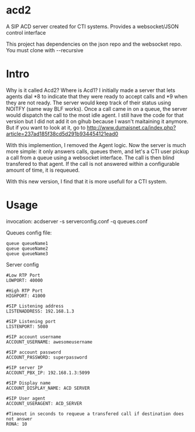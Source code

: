 # acd2
A SIP ACD server created for CTI systems. Provides a websocket/JSON control interface

This project has dependencies on the json repo and the websocket repo. You must clone with --recursive

Intro
==============
Why is it called Acd2? Where is Acd1?
I initially made a server that lets agents dial *8 to indicate that they were ready to accept calls
and *9 when they are not ready. The server would keep track of their status using NOITFY (same way BLF works).
Once a call came in on a queue, the server would dispatch the call to the most idle agent. I still have the code
for that version but I did not add it on gihub because I wasn't maitaining it anymore. But if you
want to look at it, go to http://www.dumaisnet.ca/index.php?article=237ad185f38cd5d291b934454121ead0


With this implemention, I removed the Agent logic. Now the server is much more simple: it only answers calls, queues them, and
let's a CTI user pickup a call from a queue using a websocket interface. The call is then blind transfered to that agent.
If the call is not answered within a configurable amount of time, it is requeued.

With this new version, I find that it is more usefull for a CTI system.


Usage
==============
invocation: acdserver -s serverconfig.conf -q queues.conf

Queues config file:
```
queue queueName1
queue queueName2
queue queueName3
```

Server config
```
#Low RTP Port
LOWPORT: 40000

#High RTP Port
HIGHPORT: 41000

#SIP Listening address
LISTENADDRESS: 192.168.1.3

#SIP Listening port
LISTENPORT: 5080

#SIP account username
ACCOUNT_USERNAME: awesomeusername

#SIP account password
ACCOUNT_PASSWORD: superpassword

#SIP server IP
ACCOUNT_PBX_IP: 192.168.1.3:5099

#SIP Display name
ACCOUNT_DISPLAY_NAME: ACD SERVER

#SIP User agent
ACCOUNT_USERAGENT: ACD_SERVER

#Timeout in seconds to requeue a transfered call if destination does not answer
RONA: 10
```
